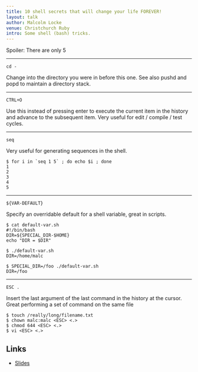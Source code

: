 ```yaml
---
title: 10 shell secrets that will change your life FOREVER!
layout: talk
author: Malcolm Locke
venue: Christchurch Ruby
intro: Some shell (bash) tricks.
---
```


Spoiler:  There are only 5

---

    cd -

Change into the directory you were in before this one.  See also pushd and popd
to maintain a directory stack.

---

    CTRL+O

Use this instead of pressing enter to execute the current item in the history
and advance to the subsequent item.  Very useful for edit / compile / test
cycles.

---

    seq

Very useful for generating sequences in the shell.

    $ for i in `seq 1 5` ; do echo $i ; done
    1
    2
    3
    4
    5

---

    ${VAR-DEFAULT}

Specify an overridable default for a shell variable, great in scripts.

    $ cat default-var.sh
    #!/bin/bash
    DIR=${SPECIAL_DIR-$HOME}
    echo "DIR = $DIR"

    $ ./default-var.sh
    DIR=/home/malc

    $ SPECIAL_DIR=/foo ./default-var.sh
    DIR=/foo

---

    ESC .

Insert the last argument of the last command in the history at the cursor.
Great performing a set of command on the same file

    $ touch /really/long/filename.txt
    $ chown malc:malc <ESC> <.>
    $ chmod 644 <ESC> <.>
    $ vi <ESC> <.>

Links
-----

* [Slides](http://wholemeal.co.nz/~malc/10-bash-secrets/)
